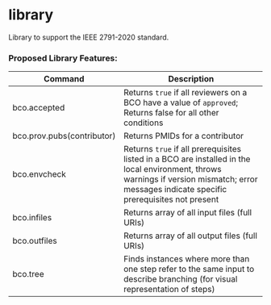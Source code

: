 # library
Library to support the IEEE 2791-2020 standard.

### Proposed Library Features:

| Command | Description |
----------| ------------|
| bco.accepted | Returns `true` if all reviewers on a BCO have a value of `approved`; Returns false for all other conditions |
| bco.prov.pubs(contributor) | Returns PMIDs for a contributor |
| bco.envcheck | Returns `true` if all prerequisites listed in a BCO are installed in the local environment, throws warnings if version mismatch; error messages indicate specific prerequisites not present |
| bco.infiles | Returns array of all input files (full URIs) |
| bco.outfiles | Returns array of all output files (full URIs) |
| bco.tree | Finds instances where more than one step refer to the same input to describe branching (for visual representation of steps) |
